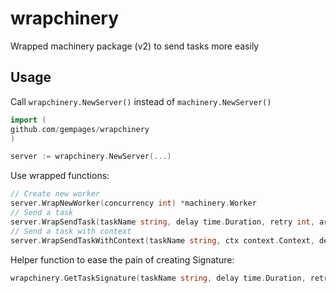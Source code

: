 # wrapchinery

Wrapped machinery package (v2) to send tasks more easily

## Usage

Call `wrapchinery.NewServer()` instead of `machinery.NewServer()`

```go
import (
github.com/gempages/wrapchinery
)

server := wrapchinery.NewServer(...)
```

Use wrapped functions:

```go
// Create new worker
server.WrapNewWorker(concurrency int) *machinery.Worker
// Send a task
server.WrapSendTask(taskName string, delay time.Duration, retry int, args ...interface{}) (*result.AsyncResult, error)
// Send a task with context
server.WrapSendTaskWithContext(taskName string, ctx context.Context, delay time.Duration, retry int, args ...interface{}) (*result.AsyncResult, error)
```

Helper function to ease the pain of creating Signature:

```go
wrapchinery.GetTaskSignature(taskName string, delay time.Duration, retry int, args ...interface{}) *tasks.Signature
```
